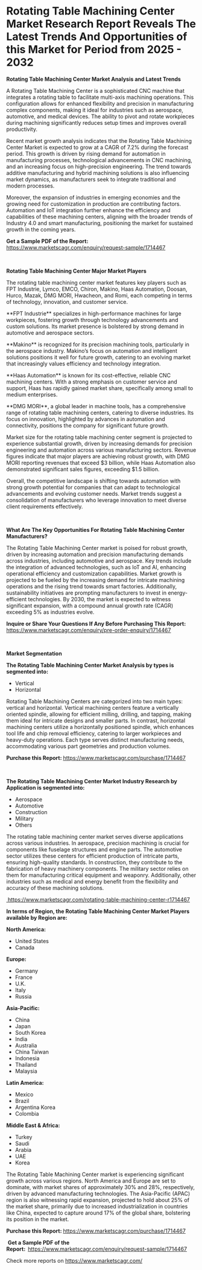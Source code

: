<p><h1>Rotating Table Machining Center Market Research Report Reveals The Latest Trends And Opportunities of this Market for Period from 2025 - 2032</h1></p><p><strong>Rotating Table Machining Center Market Analysis and Latest Trends</strong></p>
<p><p>A Rotating Table Machining Center is a sophisticated CNC machine that integrates a rotating table to facilitate multi-axis machining operations. This configuration allows for enhanced flexibility and precision in manufacturing complex components, making it ideal for industries such as aerospace, automotive, and medical devices. The ability to pivot and rotate workpieces during machining significantly reduces setup times and improves overall productivity.</p><p>Recent market growth analysis indicates that the Rotating Table Machining Center Market is expected to grow at a CAGR of 7.2% during the forecast period. This growth is driven by rising demand for automation in manufacturing processes, technological advancements in CNC machining, and an increasing focus on high-precision engineering. The trend towards additive manufacturing and hybrid machining solutions is also influencing market dynamics, as manufacturers seek to integrate traditional and modern processes.</p><p>Moreover, the expansion of industries in emerging economies and the growing need for customization in production are contributing factors. Automation and IoT integration further enhance the efficiency and capabilities of these machining centers, aligning with the broader trends of Industry 4.0 and smart manufacturing, positioning the market for sustained growth in the coming years.</p></p>
<p><strong>Get a Sample PDF of the Report:&nbsp;</strong> <a href="https://www.marketscagr.com/enquiry/request-sample/1714467?utm_campaign=3562&utm_medium=2&utm_source=Github&utm_content=ia&utm_term=28032025&utm_id=rotating-table-machining-center">https://www.marketscagr.com/enquiry/request-sample/1714467</a></p>
<p>&nbsp;</p>
<p><strong>Rotating Table Machining Center Major Market Players</strong></p>
<p><p>The rotating table machining center market features key players such as FPT Industrie, Lymco, EMCO, Chiron, Makino, Haas Automation, Doosan, Hurco, Mazak, DMG MORI, Hwacheon, and Romi, each competing in terms of technology, innovation, and customer service.</p><p>**FPT Industrie** specializes in high-performance machines for large workpieces, fostering growth through technology advancements and custom solutions. Its market presence is bolstered by strong demand in automotive and aerospace sectors. </p><p>**Makino** is recognized for its precision machining tools, particularly in the aerospace industry. Makino’s focus on automation and intelligent solutions positions it well for future growth, catering to an evolving market that increasingly values efficiency and technology integration.</p><p>**Haas Automation** is known for its cost-effective, reliable CNC machining centers. With a strong emphasis on customer service and support, Haas has rapidly gained market share, specifically among small to medium enterprises.</p><p>**DMG MORI**, a global leader in machine tools, has a comprehensive range of rotating table machining centers, catering to diverse industries. Its focus on innovation, highlighted by advances in automation and connectivity, positions the company for significant future growth.</p><p>Market size for the rotating table machining center segment is projected to experience substantial growth, driven by increasing demands for precision engineering and automation across various manufacturing sectors. Revenue figures indicate that major players are achieving robust growth, with DMG MORI reporting revenues that exceed $3 billion, while Haas Automation also demonstrated significant sales figures, exceeding $1.5 billion.</p><p>Overall, the competitive landscape is shifting towards automation with strong growth potential for companies that can adapt to technological advancements and evolving customer needs. Market trends suggest a consolidation of manufacturers who leverage innovation to meet diverse client requirements effectively.</p></p>
<p>&nbsp;</p>
<p><strong>What Are The Key Opportunities For Rotating Table Machining Center Manufacturers?</strong></p>
<p><p>The Rotating Table Machining Center market is poised for robust growth, driven by increasing automation and precision manufacturing demands across industries, including automotive and aerospace. Key trends include the integration of advanced technologies, such as IoT and AI, enhancing operational efficiency and customization capabilities. Market growth is projected to be fueled by the increasing demand for intricate machining operations and the rising trend towards smart factories. Additionally, sustainability initiatives are prompting manufacturers to invest in energy-efficient technologies. By 2030, the market is expected to witness significant expansion, with a compound annual growth rate (CAGR) exceeding 5% as industries evolve.</p></p>
<p><strong>Inquire or Share Your Questions If Any Before Purchasing This Report:</strong> <a href="https://www.marketscagr.com/enquiry/pre-order-enquiry/1714467?utm_campaign=3562&utm_medium=2&utm_source=Github&utm_content=ia&utm_term=28032025&utm_id=rotating-table-machining-center">https://www.marketscagr.com/enquiry/pre-order-enquiry/1714467</a></p>
<p>&nbsp;</p>
<p><strong>Market Segmentation</strong></p>
<p><strong>The Rotating Table Machining Center Market Analysis by types is segmented into:</strong></p>
<p><ul><li>Vertical</li><li>Horizontal</li></ul></p>
<p><p>Rotating Table Machining Centers are categorized into two main types: vertical and horizontal. Vertical machining centers feature a vertically oriented spindle, allowing for efficient milling, drilling, and tapping, making them ideal for intricate designs and smaller parts. In contrast, horizontal machining centers utilize a horizontally positioned spindle, which enhances tool life and chip removal efficiency, catering to larger workpieces and heavy-duty operations. Each type serves distinct manufacturing needs, accommodating various part geometries and production volumes.</p></p>
<p><strong>Purchase this Report:&nbsp;</strong><a href="https://www.marketscagr.com/purchase/1714467?utm_campaign=3562&utm_medium=2&utm_source=Github&utm_content=ia&utm_term=28032025&utm_id=rotating-table-machining-center">https://www.marketscagr.com/purchase/1714467</a></p>
<p>&nbsp;</p>
<p><strong>The Rotating Table Machining Center Market Industry Research by Application is segmented into:</strong></p>
<p><ul><li>Aerospace</li><li>Automotive</li><li>Construction</li><li>Military</li><li>Others</li></ul></p>
<p><p>The rotating table machining center market serves diverse applications across various industries. In aerospace, precision machining is crucial for components like fuselage structures and engine parts. The automotive sector utilizes these centers for efficient production of intricate parts, ensuring high-quality standards. In construction, they contribute to the fabrication of heavy machinery components. The military sector relies on them for manufacturing critical equipment and weaponry. Additionally, other industries such as medical and energy benefit from the flexibility and accuracy of these machining solutions.</p></p>
<p><a href="https://www.marketscagr.com/rotating-table-machining-center-r1714467?utm_campaign=3562&utm_medium=2&utm_source=Github&utm_content=ia&utm_term=28032025&utm_id=rotating-table-machining-center">&nbsp;https://www.marketscagr.com/rotating-table-machining-center-r1714467</a></p>
<p><strong>In terms of Region, the Rotating Table Machining Center Market Players available by Region are:</strong></p>
<p>
    <p> <strong> North America: </strong>
        <ul>
            <li>United States</li>
            <li>Canada</li>
        </ul>
        </p> 
    <p> <strong> Europe: </strong>
        <ul>
            <li>Germany</li>
            <li>France</li>
            <li>U.K.</li>
            <li>Italy</li>
            <li>Russia</li>
        </ul>
        </p> 
    <p> <strong> Asia-Pacific: </strong>
        <ul>
            <li>China</li>
            <li>Japan</li>
            <li>South Korea</li>
            <li>India</li>
            <li>Australia</li>
            <li>China Taiwan</li>
            <li>Indonesia</li>
            <li>Thailand</li>
            <li>Malaysia</li>
        </ul>
        </p> 
    <p> <strong> Latin America: </strong>
        <ul>
            <li>Mexico</li>
            <li>Brazil</li>
            <li>Argentina Korea</li>
            <li>Colombia</li>
        </ul>
        </p> 
    <p> <strong> Middle East & Africa: </strong>
        <ul>
            <li>Turkey</li>
            <li>Saudi</li>
            <li>Arabia</li>
            <li>UAE</li>
            <li>Korea</li>
        </ul>
    </p>
    </p>
<p><p>The Rotating Table Machining Center market is experiencing significant growth across various regions. North America and Europe are set to dominate, with market shares of approximately 30% and 28%, respectively, driven by advanced manufacturing technologies. The Asia-Pacific (APAC) region is also witnessing rapid expansion, projected to hold about 25% of the market share, primarily due to increased industrialization in countries like China, expected to capture around 17% of the global share, bolstering its position in the market.</p></p>
<p><strong>Purchase this Report: </strong><a href="https://www.marketscagr.com/purchase/1714467?utm_campaign=3562&utm_medium=2&utm_source=Github&utm_content=ia&utm_term=28032025&utm_id=rotating-table-machining-center">https://www.marketscagr.com/purchase/1714467</a></p>
<p>&nbsp;<strong>Get a Sample PDF of the Report:&nbsp;&nbsp;</strong><a href="https://www.marketscagr.com/enquiry/request-sample/1714467?utm_campaign=3562&utm_medium=2&utm_source=Github&utm_content=ia&utm_term=28032025&utm_id=rotating-table-machining-center">https://www.marketscagr.com/enquiry/request-sample/1714467</a></p>
<p><strong></strong></p>
<p>Check more reports on <a href="https://www.marketscagr.com/?utm_campaign=3562&utm_medium=2&utm_source=Github&utm_content=ia&utm_term=28032025&utm_id=rotating-table-machining-center">https://www.marketscagr.com/</a></p>